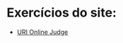 # Exercícios do site: 

- [URI Online Judge](https://www.urionlinejudge.com.br/judge/en "Uri homepage")
